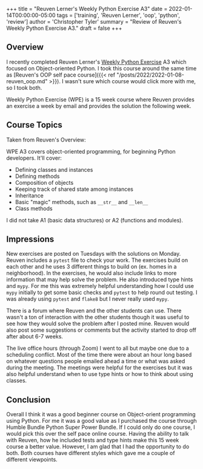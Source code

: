+++
title = "Reuven Lerner's Weekly Python Exercise A3"
date = 2022-01-14T00:00:00-05:00
tags = ['training', 'Reuven Lerner', 'oop', 'python', 'review']
author = 'Christopher Tyler'
summary = "Review of Reuven's Weekly Python Exercise A3."
draft = false
+++

## Overview

I recently completed Reuven Lerner's
[Weekly Python Exercise](https://store.lerner.co.il/wpe) A3 which focused on
Object-oriented Python.
I took this course around the same time as
[Reuven's OOP self pace course]({{< ref "/posts/2022/2022-01-08-reuven_oop.md" >}}).
I wasn't sure which course would click more with me, so I took both.

Weekly Python Exercise (WPE) is a 15 week course where Reuven provides an
exercise a week by email and provides the solution the following week.

## Course Topics

Taken from Reuven's Overview:

WPE A3 covers object-oriented programming, for beginning Python developers.
It'll cover:

- Defining classes and instances
- Defining methods
- Composition of objects
- Keeping track of shared state among instances
- Inheritance
- Basic "magic" methods, such as `__str__` and `__len__`
- Class methods

I did not take A1 (basic data structures) or A2 (functions and modules).

## Impressions

New exercises are posted on Tuesdays with the solutions on Monday.
Reuven includes a `pytest` file to check your work.
The exercises build on each other and he uses 3 different things to build on
(ex. homes in a neighborhood).
In the exercises, he would also include links to more information that may help
solve the problem.
He also introduced type hints and `mypy`.
For me this was extremely helpful understanding how I could use `mypy`
initially to get some basic checks and `pytest` to help round out testing.
I was already using `pytest` and `flake8` but I never really used `mypy`.

There is a forum where Reuven and the other students can use.
There wasn't a ton of interaction with the other students though it was useful
to see how they would solve the problem after I posted mine.
Reuven would also post some suggestions or comments but the activity started to
drop off after about 6-7 weeks.

The live office hours (through Zoom) I went to all but maybe one due to a
scheduling conflict.
Most of the time there were about an hour long based on whatever questions
people emailed ahead a time or what was asked during the meeting.
The meetings were helpful for the exercises but it was also helpful understand
when to use type hints or how to think about using classes.

## Conclusion

Overall I think it was a good beginner course on Object-orient programming
using Python.
For me it was a good value as I purchased the course through Humble Bundle
Python Super Power Bundle.
If I could only do one course, I would pick this over the self pace online
course.
Having the ability to talk with Reuven, how he included tests and type hints
make this 15 week course a better value.
However, I am glad that I had the opportunity to do both.
Both courses have different styles which gave me a couple of different
viewpoints.
